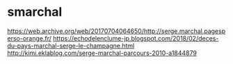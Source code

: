 # smarchal
https://web.archive.org/web/20170704064650/http://serge.marchal.pagesperso-orange.fr/
https://echodelenclume-jp.blogspot.com/2018/02/deces-du-pays-marchal-serge-le-champagne.html
http://kimi.eklablog.com/serge-marchal-parcours-2010-a1844879
